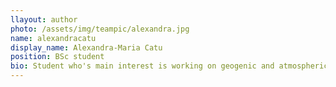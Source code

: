 ```yaml
---
llayout: author
photo: /assets/img/teampic/alexandra.jpg 
name: alexandracatu
display_name: Alexandra-Maria Catu
position: BSc student
bio: Student who's main interest is working on geogenic and atmospheric gases.
---
```

